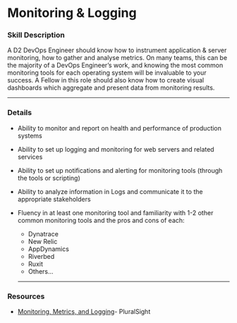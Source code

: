 # Monitoring & Logging

### Skill Description
A D2 DevOps Engineer should know how to instrument application & server monitoring, how to gather and analyse metrics. On many teams, this can be the majority of a DevOps Engineer’s work, and knowing the most common monitoring tools for each operating system will be invaluable to your success. A Fellow in this role should also know how to create visual dashboards which aggregate and present data from monitoring results. 

---

### Details 
- Ability to monitor and report on health and performance of production systems
- Ability to set up logging and monitoring for web servers and related services
- Ability to set up notifications and alerting for monitoring tools (through the tools or scripting)
- Ability to analyze information in Logs and communicate it to the appropriate stakeholders
- Fluency in at least one monitoring tool and familiarity with 1-2 other common monitoring tools and the pros and cons of each: 
  - Dynatrace
  - New Relic
  - AppDynamics
  - Riverbed
  - Ruxit
  - Others... 
  
  
  ----

### Resources
- [Monitoring, Metrics, and Logging](https://app.pluralsight.com/library/courses/monitoring-metrics-logging-aws-certified-devops-engineer/table-of-contents)- PluralSight

